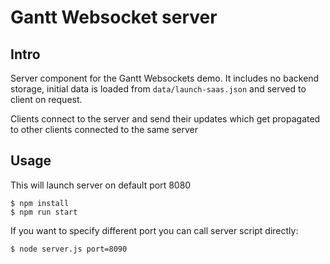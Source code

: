 # Gantt Websocket server

## Intro

Server component for the Gantt Websockets demo. It includes no backend storage, initial
data is loaded from `data/launch-saas.json` and served to client on request.

Clients connect to the server and send their updates which get propagated to other 
clients connected to the same server

## Usage

This will launch server on default port 8080

```shell
$ npm install
$ npm run start
```

If you want to specify different port you can call server script directly:

```shell
$ node server.js port=8090
```
